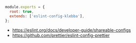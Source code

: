 ```javascript
module.exports = {
  root: true,
  extends: ['eslint-config-klebba'],
};
```

* https://eslint.org/docs/developer-guide/shareable-configs
* https://github.com/prettier/eslint-config-prettier
